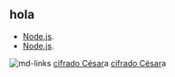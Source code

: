 ## hola
- [Node.js](https://nodejs.org/en/).
- [Node.js](https://nodejs.org/en/).

![md-links](https://user-images.githubusercontent.com/110297/42118443-b7a5f1f0-7bc8-11e8-96ad-9cc5593715a6.jpg)
[cifrado César](https://en.wikipedia.org/wiki/Caesar_cipher/hola)a
[cifrado César](https://en.wikipedia.org/wiki/Caesar_cipher/hola)a